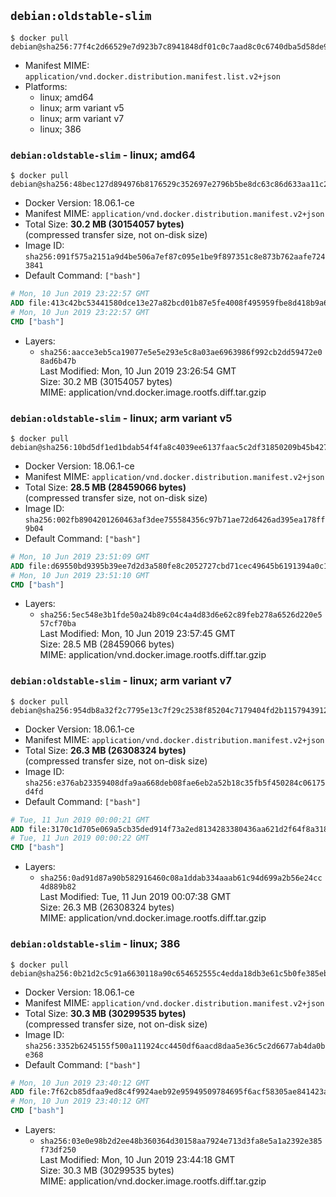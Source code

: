 ## `debian:oldstable-slim`

```console
$ docker pull debian@sha256:77f4c2d66529e7d923b7c8941848df01c0c7aad8c0c6740dba5d58de93942457
```

-	Manifest MIME: `application/vnd.docker.distribution.manifest.list.v2+json`
-	Platforms:
	-	linux; amd64
	-	linux; arm variant v5
	-	linux; arm variant v7
	-	linux; 386

### `debian:oldstable-slim` - linux; amd64

```console
$ docker pull debian@sha256:48bec127d894976b8176529c352697e2796b5be8dc63c86d633aa11c2a42ed8d
```

-	Docker Version: 18.06.1-ce
-	Manifest MIME: `application/vnd.docker.distribution.manifest.v2+json`
-	Total Size: **30.2 MB (30154057 bytes)**  
	(compressed transfer size, not on-disk size)
-	Image ID: `sha256:091f575a2151a9d4be506a7ef87c095e1be9f897351c8e873b762aafe7243841`
-	Default Command: `["bash"]`

```dockerfile
# Mon, 10 Jun 2019 23:22:57 GMT
ADD file:413c42bc53441580dce13e27a82bcd01b87e5fe4008f495959fbe8d418b9a68a in / 
# Mon, 10 Jun 2019 23:22:57 GMT
CMD ["bash"]
```

-	Layers:
	-	`sha256:aacce3eb5ca19077e5e5e293e5c8a03ae6963986f992cb2dd59472e08ad6b47b`  
		Last Modified: Mon, 10 Jun 2019 23:26:54 GMT  
		Size: 30.2 MB (30154057 bytes)  
		MIME: application/vnd.docker.image.rootfs.diff.tar.gzip

### `debian:oldstable-slim` - linux; arm variant v5

```console
$ docker pull debian@sha256:10bd5df1ed1bdab54f4fa8c4039ee6137faac5c2df31850209b45b4275ee7dee
```

-	Docker Version: 18.06.1-ce
-	Manifest MIME: `application/vnd.docker.distribution.manifest.v2+json`
-	Total Size: **28.5 MB (28459066 bytes)**  
	(compressed transfer size, not on-disk size)
-	Image ID: `sha256:002fb8904201260463af3dee755584356c97b71ae72d6426ad395ea178ff9b04`
-	Default Command: `["bash"]`

```dockerfile
# Mon, 10 Jun 2019 23:51:09 GMT
ADD file:d69550bd9395b39ee7d2d3a580fe8c2052727cbd71cec49645b6191394a0c112 in / 
# Mon, 10 Jun 2019 23:51:10 GMT
CMD ["bash"]
```

-	Layers:
	-	`sha256:5ec548e3b1fde50a24b89c04c4a4d83d6e62c89feb278a6526d220e557cf70ba`  
		Last Modified: Mon, 10 Jun 2019 23:57:45 GMT  
		Size: 28.5 MB (28459066 bytes)  
		MIME: application/vnd.docker.image.rootfs.diff.tar.gzip

### `debian:oldstable-slim` - linux; arm variant v7

```console
$ docker pull debian@sha256:954db8a32f2c7795e13c7f29c2538f85204c7179404fd2b1157943912635862f
```

-	Docker Version: 18.06.1-ce
-	Manifest MIME: `application/vnd.docker.distribution.manifest.v2+json`
-	Total Size: **26.3 MB (26308324 bytes)**  
	(compressed transfer size, not on-disk size)
-	Image ID: `sha256:e376ab23359408dfa9aa668deb08fae6eb2a52b18c35fb5f450284c06175d4fd`
-	Default Command: `["bash"]`

```dockerfile
# Tue, 11 Jun 2019 00:00:21 GMT
ADD file:3170c1d705e069a5cb35ded914f73a2ed8134283380436aa621d2f64f8a31838 in / 
# Tue, 11 Jun 2019 00:00:22 GMT
CMD ["bash"]
```

-	Layers:
	-	`sha256:0ad91d87a90b582916460c08a1ddab334aaab61c94d699a2b56e24cc4d889b82`  
		Last Modified: Tue, 11 Jun 2019 00:07:38 GMT  
		Size: 26.3 MB (26308324 bytes)  
		MIME: application/vnd.docker.image.rootfs.diff.tar.gzip

### `debian:oldstable-slim` - linux; 386

```console
$ docker pull debian@sha256:0b21d2c5c91a6630118a90c654652555c4edda18db3e61c5b0fe385ebb6a3dd4
```

-	Docker Version: 18.06.1-ce
-	Manifest MIME: `application/vnd.docker.distribution.manifest.v2+json`
-	Total Size: **30.3 MB (30299535 bytes)**  
	(compressed transfer size, not on-disk size)
-	Image ID: `sha256:3352b6245155f500a111924cc4450df6aacd8daa5e36c5c2d6677ab4da0be368`
-	Default Command: `["bash"]`

```dockerfile
# Mon, 10 Jun 2019 23:40:12 GMT
ADD file:7f62cb85dfaa9ed8c4f9924aeb92e95949509784695f6acf58305ae841423a43 in / 
# Mon, 10 Jun 2019 23:40:12 GMT
CMD ["bash"]
```

-	Layers:
	-	`sha256:03e0e98b2d2ee48b360364d30158aa7924e713d3fa8e5a1a2392e385f73df250`  
		Last Modified: Mon, 10 Jun 2019 23:44:18 GMT  
		Size: 30.3 MB (30299535 bytes)  
		MIME: application/vnd.docker.image.rootfs.diff.tar.gzip
